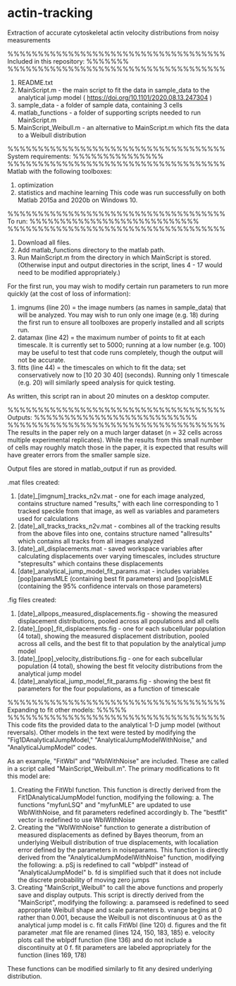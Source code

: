 # actin-tracking
Extraction of accurate cytoskeletal actin velocity distributions from noisy measurements

%%%%%%%%%%%%%%%%%%%%%%%%%%%%%%%%%%%%
Included in this repository: %%%%%%%
%%%%%%%%%%%%%%%%%%%%%%%%%%%%%%%%%%%%
1. README.txt 
2. MainScript.m 	- the main script to fit the data in sample_data to the analytical jump model ( https://doi.org/10.1101/2020.08.13.247304 )
3. sample_data 		- a folder of sample data, containing 3 cells
4. matlab_functions 	- a folder of supporting scripts needed to run MainScript.m
5. MainScript_Weibull.m	- an alternative to MainScript.m which fits the data to a Weibull distribution

%%%%%%%%%%%%%%%%%%%%%%%%%%%%%%%%%%%%
System requirements: %%%%%%%%%%%%%%%
%%%%%%%%%%%%%%%%%%%%%%%%%%%%%%%%%%%%
Matlab with the following toolboxes:
1. optimization
2. statistics and machine learning
This code was run successfully on both Matlab 2015a and 2020b on Windows 10.  

%%%%%%%%%%%%%%%%%%%%%%%%%%%%%%%%%%%%
To run: %%%%%%%%%%%%%%%%%%%%%%%%%%%%
%%%%%%%%%%%%%%%%%%%%%%%%%%%%%%%%%%%%
1. Download all files. 
2. Add matlab_functions directory to the matlab path.
3. Run MainScript.m from the directory in which MainScript is stored. (Otherwise input and output directories in the script, lines 4 - 17 would need to be modified appropriately.)

For the first run, you may wish to modify certain run parameters to run more quickly (at the cost of loss of information):
1. imgnums (line 20) = the image numbers (as names in sample_data) that will be analyzed. You may wish to run only one image (e.g. 18) during the first run to ensure all toolboxes are properly installed and all scripts run. 
2. datamax (line 42)  = the maximum number of points to fit at each timescale. It is currently set to 5000; running at a low number (e.g. 100) may be useful to test that code runs completely, though the output will not be accurate.
3. fitts (line 44) = the timescales on which to fit the data; set conservatively now to [10 20 30 40] (seconds). Running only 1 timescale (e.g. 20) will similarly speed analysis for quick testing. 

As written, this script ran in about 20 minutes on a desktop computer.

%%%%%%%%%%%%%%%%%%%%%%%%%%%%%%%%%%%%
Outputs: %%%%%%%%%%%%%%%%%%%%%%%%%%%
%%%%%%%%%%%%%%%%%%%%%%%%%%%%%%%%%%%%
The results in the paper rely on a much larger dataset (n = 32 cells across multiple experimental replicates). While the results from this small number of cells may roughly match those in the paper, it is expected that results will have greater errors from the smaller sample size. 

Output files are stored in matlab_output if run as provided. 

.mat files created:
1. [date]_[imgnum]_tracks_n2v.mat - one for each image analyzed, contains structure named "results," with each line corresponding to 1 tracked speckle from that image, as well as variables and parameters used for calculations
2. [date]_all_tracks_tracks_n2v.mat - combines all of the tracking results from the above files into one, contains structure named "allresults" which contains all tracks from all images analyzed
3. [date]_all_displacements.mat - saved workspace variables after calculating displacements over varying timescales, includes structure "stepresults" which contains these displacements
4. [date]_analytical_jump_model_fit_params.mat - includes variables [pop]paramsMLE (containing best fit parameters) and [pop]cisMLE (containing the 95% confidence intervals on those parameters)

.fig files created:
1. [date]_allpops_measured_displacements.fig - showing the measured displacement distributions, pooled across all populations and all cells
2. [date]_[pop]_fit_displacements.fig - one for each subcellular population (4 total), showing the measured displacement distribution, pooled across all cells, and the best fit to that population by the analytical jump model
3. [date]_[pop]_velocity_distributions.fig - one for each subcellular population (4 total), showing the best fit velocity distributions from the analytical jump model
4. [date]_analytical_jump_model_fit_params.fig - showing the best fit parameters for the four populations, as a function of timescale

%%%%%%%%%%%%%%%%%%%%%%%%%%%%%%%%%%%%
Expanding to fit other models: %%%%%
%%%%%%%%%%%%%%%%%%%%%%%%%%%%%%%%%%%%
This code fits the provided data to the analytical 1-D jump model (without reversals). Other models in the text were tested by modifying the "Fig1DAnalyticalJumpModel," "AnalyticalJumpModelWithNoise," and "AnalyticalJumpModel" codes. 

As an example, "FitWbl" and "WblWithNoise" are included. These are called in a script called "MainScript_Weibull.m". The primary modifications to fit this model are:
1. Creating the FitWbl function. This function is directly derived from the Fit1DAnalyticalJumpModel function, modifying the following:
	a. The functions "myfunLSQ" and "myfunMLE" are updated to use WblWithNoise, and fit parameters redefined accordingly
	b. The "bestfit" vector is redefined to use WblWithNoise
2. Creating the "WblWithNoise" function to generate a distribution of measured displacements as defined by Bayes theorum, from an underlying Weibull distribution of true displacements, with localiation error defined by the parameters in noiseparams. This function is directly derived from the "AnalyticalJumpModelWithNoise" function, modifying the following:
	a. pSj is redefined to call "wblpdf" instead of "AnalyticalJumpModel"
	b. fd is simplified such that it does not include the discrete probability of moving zero jumps
3. Creating "MainScript_Weibull" to call the above functions and properly save and display outputs. This script is directly derived from the "MainScript", modifying the following:
	a. paramseed is redefined to seed appropriate Weibull shape and scale parameters
	b. vrange begins at 0 rather than 0.001, because the Weibull is not discontinuous at 0 as the analytical jump model is
	c. fit calls FitWbl (line 120)
	d. figures and the fit parameter .mat file are renamed (lines 124, 150, 183, 185)
	e. velocity plots call the wblpdf function (line 136) and do not include a discontinuity at 0
	f. fit parameters are labeled appropriately for the function (lines 169, 178)

These functions can be modified similarly to fit any desired underlying distribution. 
